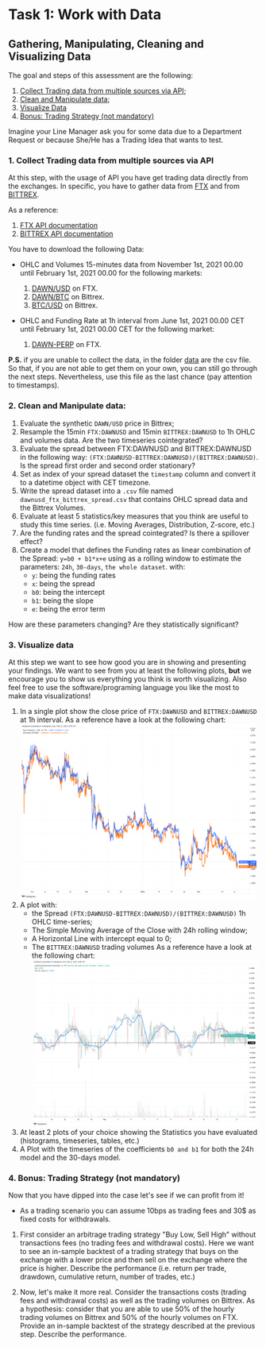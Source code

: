 # Task 1: Work with Data
## Gathering, Manipulating, Cleaning and Visualizing Data

The goal and steps of this assessment are the following:
1. [Collect Trading data from multiple sources via API](#1-collect-trading-data-from-multiple-sources-via-api);
2. [Clean and Manipulate data](#2-clean-and-manipulate-data);
3. [Visualize Data](#3-visualize-data)
4. [Bonus: Trading Strategy (not mandatory)](#4-bonus-trading-strategy-not-mandatory)

Imagine your Line Manager ask you for some data due to a Department Request or because She/He has a Trading Idea that wants to test.

### 1. Collect Trading data from multiple sources via API
At this step, with the usage of API you have get trading data directly from the exchanges.
In specific, you have to gather data from [FTX](https://ftx.com/) and from [BITTREX](https://global.bittrex.com/).

As a reference: 
1. [FTX API documentation](https://docs.ftx.com/#overview)
2. [BITTREX API documentation](https://bittrex.github.io/api/v3)

You have to download the following Data:
- OHLC and Volumes 15-minutes data from November 1st, 2021 00.00 until February 1st, 2021 00.00 for the following markets:
   1. [DAWN/USD](https://ftx.com/trade/DAWN/USD) on FTX.
   2. [DAWN/BTC](https://global.bittrex.com/Market/Index?MarketName=BTC-DAWN) on Bittrex.
   3. [BTC/USD](https://global.bittrex.com/Market/Index?MarketName=USD-BTC) on Bittrex.

- OHLC and Funding Rate at 1h interval from June 1st, 2021 00.00 CET until February 1st, 2021 00.00 CET for the following market:
   1. [DAWN-PERP](https://ftx.com/trade/DAWN-PERP) on FTX.

**P.S.** if you are unable to collect the data, in the folder [data](/task_1/data) are the csv file.
So that, if you are not able to get them on your own, you can still go through the next steps. Nevertheless, use this file as the last chance (pay attention to timestamps).

### 2. Clean and Manipulate data:
1. Evaluate the synthetic ``DAWN/USD`` price in Bittrex;
2. Resample the 15min ``FTX:DAWNUSD`` and 15min ``BITTREX:DAWNUSD`` to 1h OHLC and volumes data. Are the two timeseries cointegrated?
3. Evaluate the spread between FTX:DAWNUSD and BITTREX:DAWNUSD in the following way: ``(FTX:DAWNUSD-BITTREX:DAWNUSD)/(BITTREX:DAWNUSD)``. Is the spread first order and second order stationary? 
4. Set as index of your spread dataset the ``timestamp`` column and convert it to a datetime object with CET timezone.
5. Write the spread dataset into a ``.csv`` file named ``dawnusd_ftx_bittrex_spread.csv`` that contains OHLC spread data and the Bittrex Volumes.
6. Evaluate at least 5 statistics/key measures that you think are useful to study this time series. (i.e. Moving Averages, Distribution, Z-score, etc.)
7. Are the funding rates and the spread cointegrated? Is there a spillover effect?
8. Create a model that defines the Funding rates as linear combination of the Spread: ``y=b0 + b1*x+e`` using as a rolling window to estimate the parameters: ``24h``, ``30-days``, ``the whole dataset``. with:
   - ``y``: being the funding rates
   - ``x``: being the spread
   - ``b0``: being the intercept
   - ``b1``: being the slope
   - ``e``: being the error term
  
  How are these parameters changing? Are they statistically significant?

### 3. Visualize data
At this step we want to see how good you are in showing and presenting your findings.
We want to see from you at least the following plots, **but** we encourage you to show us everything you think is worth visualizing.
Also feel free to use the software/programing language you like the most to make data visualizations!

1. In a single plot show the close price of ``FTX:DAWNUSD`` and ``BITTREX:DAWNUSD`` at 1h interval.
   As a reference have a look at the following chart: 
![](/task_1/data/DAWNUSD_price_comparison.png)
2. A plot with:
   - the Spread ``(FTX:DAWNUSD-BITTREX:DAWNUSD)/(BITTREX:DAWNUSD)`` 1h OHLC time-series;
   - The Simple Moving Average of the Close with 24h rolling window;
   - A Horizontal Line with intercept equal to 0;
   - The ``BITTREX:DAWNUSD`` trading volumes
   As a reference have a look at the following chart: 
![](/task_1/data/dawnusd_spread_plot.png)
3. At least 2 plots of your choice showing the Statistics you have evaluated (histograms, timeseries, tables, etc.)
4. A Plot with the timeseries of the coefficients ``b0 and b1`` for both the 24h model and the 30-days model.

### 4. Bonus: Trading Strategy (not mandatory)
Now that you have dipped into the case let's see if we can profit from it!
- As a trading scenario you can assume 10bps as trading fees and 30$ as fixed costs for withdrawals.

1. First consider an arbitrage trading strategy "Buy Low, Sell High" without transactions fees (no trading fees and withdrawal costs). 
Here we want to see an in-sample backtest of a trading strategy that buys on the exchange with a lower price and then sell on the exchange where the price is higher. Describe the performance (i.e. return per trade, drawdown, cumulative return, number of trades, etc.) 

2. Now, let's make it more real. Consider the transactions costs (trading fees and withdrawal costs) as well as the trading volumes on Bittrex. 
As a hypothesis: consider that you are able to use 50% of the hourly trading volumes on Bittrex and 50% of the hourly volumes on FTX. Provide an in-sample backtest of the strategy described at the previous step.
Describe the performance.
